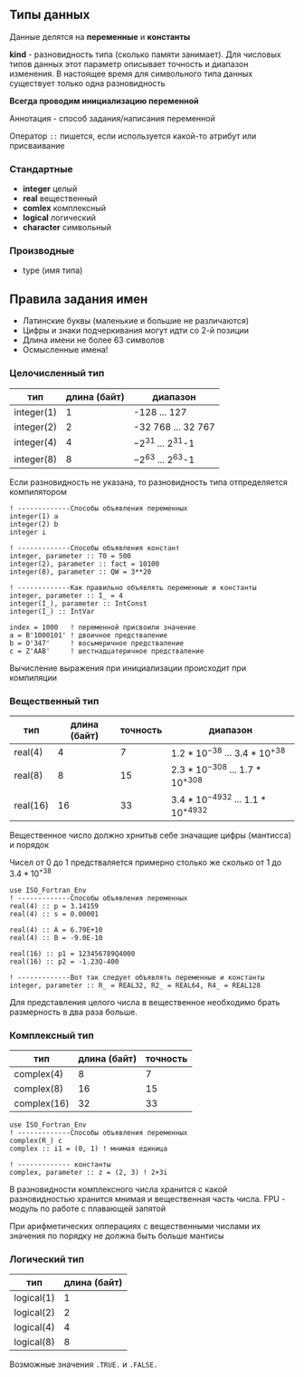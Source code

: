 ## Типы данных
Данные делятся на **переменные** и **константы**

**kind** - разновидность типа (сколько памяти занимает). Для числовых типов данных этот параметр описывает точность и диапазон изменения. В настоящее время для символьного типа данных существует только одна разновидность

**Всегда проводим инициализацию переменной**

Аннотация - способ задания/написания переменной  

Оператор ` :: ` пишется, если используется какой-то атрибут или присваивание


### Стандартные
- **integer** целый
- **real** вещественный
- **comlex** комплексный
- **logical** логический
- **character** символьный

### Производные
- type (имя типа)


## Правила задания имен
- Латинские буквы (маленькие и большие не различаются)
- Цифры и знаки подчеркивания могут идти со 2-й позиции
- Длина имени не более 63 символов
- Осмысленные имена!

 
### Целочисленный тип
|тип| длина (байт) | диапазон|
|--|--|--|
|integer(1)| 1 | -128 ... 127|
|integer(2)|2|-32 768 ... 32 767 |
|integer(4)|4|$-2^{31}$ ... $2^{31}$-1 |
|integer(8)|8|$-2^{63}$ ... $2^{63}$-1 |


Если разновидность не указана, то разновидность типа отпределяется компилятором

```
! -------------Способы объявления переменных
integer(1) a
integer(2) b
integer i

! -------------Способы объявления констант
integer, parameter :: T0 = 500
integer(2), parameter :: fact = 10100
integer(8), parameter :: QW = 3**20

! -------------Как правильно объявлять переменные и константы
integer, parameter :: I_ = 4
integer(I_), parameter :: IntConst
integer(I_) :: IntVar

index = 1000   ! переменной присвоили значение
a = B'1000101' ! двоичное предстваление
b = O'347'     ! восьмеричное предстваление
c = Z'AAB'     ! шестнадцатеричное предстваление
```
Вычисление выражения при инициализации происходит при компиляции

### Вещественный тип

|тип| длина (байт) |точность| диапазон|
|--|--|--|--|
|real(4)| 4 | 7 |$1.2* 10^{-38}$ ... $3.4*10^{+38}$|
|real(8)|8| 15|$2.3* 10^{-308}$ ... $1.7*10^{+308}$|
|real(16)|16|33|$3.4* 10^{-4932}$ ... $1.1* 10^{+4932}$|

Вещественное число должно хрнитьв себе значащие цифры (мантисса) и порядок

Чисел от 0 до 1 предстваляется примерно столько же сколько от 1 до $3.4*10^{+38}$

```
use ISO_Fortran_Env
! -------------Способы объявления переменных
real(4) :: p = 3.14159
real(4) :: s = 0.00001

real(4) :: A = 6.79E+10
real(4) :: B = -9.0E-10

real(16) :: p1 = 123456789Q4000
real(16) :: p2 = -1.23Q-400

! -------------Вот так следует объявлять переменные и константы
integer, parameter :: R_ = REAL32, R2_ = REAL64, R4_ = REAL128
```
Для представления целого числа в вещественное необходимо брать размерность в два раза больше.

### Комплексный тип
|тип| длина (байт) |точность|
|--|--|--|
|complex(4)| 8 | 7 |
|complex(8)|16| 15|
|complex(16)|32|33|

```
use ISO_Fortran_Env
! -------------Способы объявления переменных
complex(R_) c
complex :: i1 = (0, 1) ! мнимая единица

! ------------- константы
complex, parameter :: z = (2, 3) ! 2+3i
```
В разновидности комплексного числа хранится с какой разновидностью хранится мнимая и вещественная часть числа.
FPU - модуль по работе с плавающей запятой

При арифметических опперациях с вещественными числами их значения по порядку не должна быть больше мантисы

### Логический тип
|тип| длина (байт) |
|--|--|
|logical(1)| 1|
|logical(2)|2| 
|logical(4)|4|
|logical(8)|8|

Возможные значения `.TRUE.` и `.FALSE.`

